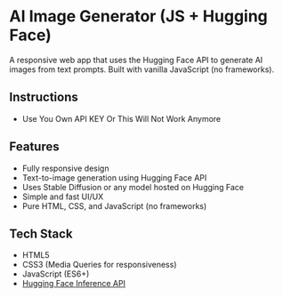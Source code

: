 # AI Image Generator (JS + Hugging Face)

A responsive web app that uses the Hugging Face API to generate AI images from text prompts. Built with vanilla JavaScript (no frameworks).

## Instructions
-  Use You Own API KEY Or This Will Not Work Anymore
## Features

- Fully responsive design
- Text-to-image generation using Hugging Face API
- Uses Stable Diffusion or any model hosted on Hugging Face
- Simple and fast UI/UX
- Pure HTML, CSS, and JavaScript (no frameworks)

## Tech Stack

- HTML5
- CSS3 (Media Queries for responsiveness)
- JavaScript (ES6+)
- [Hugging Face Inference API](https://huggingface.co/inference-api)
